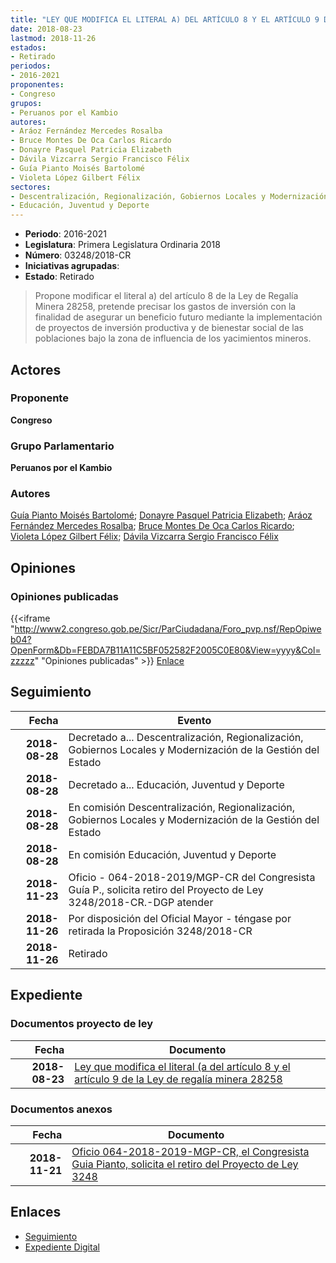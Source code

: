 ```yaml
---
title: "LEY QUE MODIFICA EL LITERAL A) DEL ARTÍCULO 8 Y EL ARTÍCULO 9 DE LA LEY DE REGALÍA MINERA 28258"
date: 2018-08-23
lastmod: 2018-11-26
estados:
- Retirado
periodos:
- 2016-2021
proponentes:
- Congreso
grupos:
- Peruanos por el Kambio
autores:
- Aráoz Fernández Mercedes Rosalba
- Bruce Montes De Oca Carlos Ricardo
- Donayre Pasquel Patricia Elizabeth
- Dávila Vizcarra Sergio Francisco Félix
- Guía Pianto Moisés Bartolomé
- Violeta López Gilbert Félix
sectores:
- Descentralización, Regionalización, Gobiernos Locales y Modernización de la Gestión del Estado
- Educación, Juventud y Deporte
---
```

- **Periodo**: 2016-2021
- **Legislatura**: Primera Legislatura Ordinaria 2018
- **Número**: 03248/2018-CR
- **Iniciativas agrupadas**: 
- **Estado**: Retirado

> Propone modificar el literal a) del artículo 8 de la Ley de Regalía Minera 28258, pretende precisar los gastos de inversión con la finalidad de asegurar un beneficio futuro mediante la implementación de proyectos de inversión productiva y de bienestar social de las poblaciones bajo la zona de influencia de los yacimientos mineros.


## Actores

### Proponente

**Congreso**

### Grupo Parlamentario

**Peruanos por el Kambio**

### Autores

[Guía Pianto Moisés Bartolomé](mailto:mailto:mguia@congreso.gob.pe); [Donayre Pasquel Patricia Elizabeth](mailto:mailto:pdonayre@congreso.gob.pe); [Aráoz Fernández Mercedes Rosalba](mailto:mailto:maraoz@congreso.gob.pe); [Bruce Montes De Oca Carlos Ricardo](mailto:mailto:cbruce@congreso.gob.pe); [Violeta López Gilbert Félix](mailto:mailto:gvioleta@congreso.gob.pe); [Dávila Vizcarra Sergio Francisco Félix](mailto:mailto:sdavila@congreso.gob.pe)

## Opiniones

### Opiniones publicadas

{{<iframe "http://www2.congreso.gob.pe/Sicr/ParCiudadana/Foro_pvp.nsf/RepOpiweb04?OpenForm&Db=FEBDA7B11A11C5BF052582F2005C0E80&View=yyyy&Col=zzzzz" "Opiniones publicadas" >}}
[Enlace](http://www2.congreso.gob.pe/Sicr/ParCiudadana/Foro_pvp.nsf/RepOpiweb04?OpenForm&Db=FEBDA7B11A11C5BF052582F2005C0E80&View=yyyy&Col=zzzzz)


## Seguimiento

| Fecha | Evento |
|------:|--------|
| **2018-08-28** | Decretado a... Descentralización, Regionalización, Gobiernos Locales y Modernización de la Gestión del Estado |
| **2018-08-28** | Decretado a... Educación, Juventud y Deporte |
| **2018-08-28** | En comisión Descentralización, Regionalización, Gobiernos Locales y Modernización de la Gestión del Estado |
| **2018-08-28** | En comisión Educación, Juventud y Deporte |
| **2018-11-23** | Oficio - 064-2018-2019/MGP-CR del Congresista Guía P., solicita retiro del Proyecto de Ley 3248/2018-CR.-DGP atender |
| **2018-11-26** | Por disposición del Oficial Mayor - téngase por retirada la Proposición 3248/2018-CR |
| **2018-11-26** | Retirado |

## Expediente

### Documentos proyecto de ley

| Fecha | Documento |
|------:|-----------|
| **2018-08-23** | [Ley que modifica el literal (a del artículo 8 y el artículo 9 de la Ley de regalía minera 28258](http://www.leyes.congreso.gob.pe/Documentos/2016_2021/Proyectos_de_Ley_y_de_Resoluciones_Legislativas/PL0324620180823.pdf) |

### Documentos anexos

| Fecha | Documento |
|------:|-----------|
| **2018-11-21** | [Oficio 064-2018-2019-MGP-CR, el Congresista Guia Pianto, solicita el retiro del Proyecto de Ley 3248](http://www.leyes.congreso.gob.pe/Documentos/2016_2021/Retiro_de_Proyecto/OFICIO-064-2018-2019-MGP-CR.pdf) |

## Enlaces

- [Seguimiento](http://www2.congreso.gob.pe/Sicr/TraDocEstProc/CLProLey2016.nsf/f7fff46988ca05b1052578e100829cc7/e56223d3c3a8b1b6052582f20068aff7?OpenDocument)
- [Expediente Digital](http://www2.congreso.gob.pe/Sicr/TraDocEstProc/Expvirt_2011.nsf/visbusqptramdoc1621/03248?opendocument)

